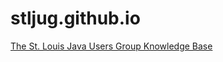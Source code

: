 # stljug.github.io
[The St. Louis Java Users Group Knowledge Base](https://stljug.github.io/knowledgebase.html)
